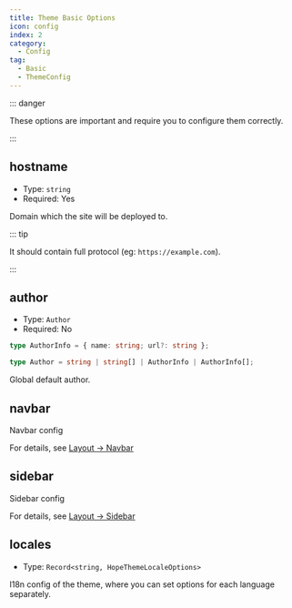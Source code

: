 ```yaml
---
title: Theme Basic Options
icon: config
index: 2
category:
  - Config
tag:
  - Basic
  - ThemeConfig
---
```


::: danger

These options are important and require you to configure them correctly.

:::

<!-- more -->

## hostname <Badge text="Root only" type="warning" />

- Type: `string`
- Required: Yes

Domain which the site will be deployed to.

::: tip

It should contain full protocol (eg: `https://example.com`).

:::

## author

- Type: `Author`
- Required: No

```ts
type AuthorInfo = { name: string; url?: string };

type Author = string | string[] | AuthorInfo | AuthorInfo[];
```

Global default author.

## navbar

Navbar config

For details, see [Layout → Navbar](../../guide/layout/navbar.md)

## sidebar

Sidebar config

For details, see [Layout → Sidebar](../../guide/layout/sidebar.md)

## locales

- Type: `Record<string, HopeThemeLocaleOptions>`

I18n config of the theme, where you can set options for each language separately.
